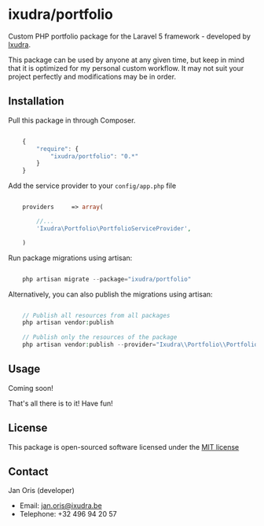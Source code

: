 ixudra/portfolio
=====================

Custom PHP portfolio package for the Laravel 5 framework - developed by [Ixudra](http://ixudra.be).

This package can be used by anyone at any given time, but keep in mind that it is optimized for my personal custom workflow. It may not suit your project perfectly and modifications may be in order.



## Installation

Pull this package in through Composer.

```js

    {
        "require": {
            "ixudra/portfolio": "0.*"
        }
    }

```

Add the service provider to your `config/app.php` file

```php

    providers     => array(

        //...
        'Ixudra\Portfolio\PortfolioServiceProvider',

    )

```

Run package migrations using artisan:

```php

    php artisan migrate --package="ixudra/portfolio"

```

Alternatively, you can also publish the migrations using artisan:

```php

    // Publish all resources from all packages
    php artisan vendor:publish
    
    // Publish only the resources of the package
    php artisan vendor:publish --provider="Ixudra\\Portfolio\\PortfolioServiceProvider"

```



## Usage

Coming soon!


That's all there is to it! Have fun!




## License

This package is open-sourced software licensed under the [MIT license](http://opensource.org/licenses/MIT)




## Contact

Jan Oris (developer)

- Email: jan.oris@ixudra.be
- Telephone: +32 496 94 20 57

